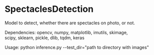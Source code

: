 # SpectaclesDetection

Model to detect, whether there are spectacles on photo, or not.

Dependencies:
  opencv, 
  numpy, 
  matplotlib, 
  imutils, 
  skimage,  
  scipy, 
  sklearn,
  pickle,
  dlib,
  tqdm,
  keras


Usage:
	python inference.py --test_dir="path to directory with images"


  
 
  
  
 
